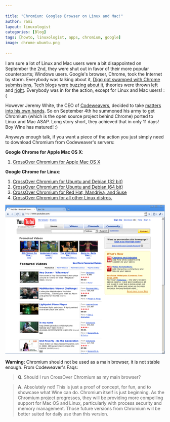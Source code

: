 ```yaml
---

title: "Chromium: Googles Browser on Linux and Mac!"
author: rami
layout: linuxologist
categories: [Blog]
tags: [howto, linuxologist, apps, chromium, google]
image: chrome-ubuntu.png

---
```


I am sure a lot of Linux and Mac users were a bit disappointed on September the 2nd, they were shut out in favor of their more popular counterparts; Windows users. Google's browser, Chrome, took the Internet by storm. Everybody was talking about it, [Digg got swamped with Chrome submissions](http://digg.com/search?section=all&s=chrome), [Tech blogs were buzzing about it](http://technorati.com/chart/chrome?language=en&authority=a4), theories were thrown [left](http://www.linuxjournal.com/content/gacl) and [right](http://blog/.wirelesswanders.com/2008/09/03/google-chrome-and-mobile-to-follow/). Everybody was in for the action, except for Linux and Mac users! :(

However Jeremy White, the CEO of [Codeweavers](http://en.wikipedia.org/wiki/Codeweavers), decided to take [matters into his own hands](http://www.codeweavers.com/about/people/blog/s/jwhite/2008/9/15/fire-drills-and-proving-a-point). So on September 4th he summoned his army to get Chromium (which is the open source project behind Chrome) ported to Linux and Mac ASAP. Long story short, they achieved that in only 11 days! Boy Wine has matured! :)

Anyways enough talk, if you want a piece of the action you just simply need to download Chromium from Codeweaver's servers:

**Google Chrome for Apple Mac OS X**: 

1. [CrossOver Chromium for Apple Mac OS X](http://media.codeweavers.com/pub/crossover/chromium/cxchromium-0.9.0.dmg)

**Google Chrome for Linux**: 

1. [CrossOver Chromium for Ubuntu and Debian (32 bit)](http://media.codeweavers.com/pub/crossover/chromium/cxchromium_0.9.0-1_i386.deb)
2. [CrossOver Chromium for Ubuntu and Debian (64 bit)](http://media.codeweavers.com/pub/crossover/chromium/ia32-cxchromium_0.9.0-1_amd64.deb)
3. [CrossOver Chromium for Red Hat, Mandriva, and Suse](http://media.codeweavers.com/pub/crossover/chromium/cxchromium-0.9.0-1.i386.rpm)
4. [CrossOver Chromium for all other Linux distros.](http://media.codeweavers.com/pub/crossover/chromium/install-cxchromium-0.9.0.sh)

![Chrome on Ubuntu through Wine](/assets/images/content/blog/chrome-ubuntu.png)

**Warning:** Chromium should not be used as a main browser, it is not stable enough. From Codeweaver's Faqs:
 

> **Q.** Should I run CrossOver Chromium as my main browser?

> **A.** Absolutely not! This is just a proof of concept, for fun, and to showcase what Wine can do. Chromium itself is just beginning. As the Chromium project progresses, they will be providing more compelling support for Mac OS and Linux, particularly with process security and memory management. Those future versions from Chromium will be better suited for daily use than this version.
